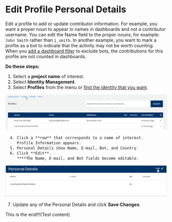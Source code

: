 # Edit Profile Personal Details

Edit a profile to add or update contributor information. For example, you want a proper noun to appear in names in dashboards and not a contributor username. You can edit the Name field to the proper nouns, for example: `John Smith` rather than `j_smith`. In another example, you want to mark a profile as a bot to indicate that the activity may not be worth counting. When you [add a dashboard filter](../view-dashboard-analytics/add-and-manage-data-filters.md) to exclude bots, the contributions for this profile are not counted in dashboards.

**Do these steps:**

1. Select a **project name** of interest.
2. Select **Identity Management**.
3. Select **Profiles** from the menu or [find the identity that you want](find-a-profile-or-organization.md).

![](../.gitbook/assets/edit-profile.png)

      4. Click a **row** that corresponds to a name of interest.  
         Profile Information appears.  
      5. Personal Details show Name, E-mail, Bot, and Country.  
      6. Click **Edit**.  
         ****The Name, E-mail, and Bot fields become editable.
   
![](../.gitbook/assets/edit-profile-info-2%20%281%29.png)

7. Update any of the Personal Details and click **Save Changes**.

This is the end!!!\(Test content\)



